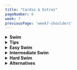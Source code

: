 ```yaml
---
title: "Cardio & Extras"
pageNumber: 6
week: 7
previousPage: 'week7-shoulders'
---
```


<details>
<summary><b>Swim</b></summary>

Aaaaaand we're back in the pool! Try and jump up a tier of workout difficulty. So if you've been sticking to the easy one hit the intermediate (same if you've been playing it safe with intermediate). It'll be considerably harder but you'll be feeling so fkn good walking away from the pool afterwards!

</details>

<details>
<summary><b>Tips</b></summary>

- Extended, long arm movement forward, as your palm hits the water sweep your arm backwards and down so your forearm is vertical underwater

- Pull your arm all the way backwards, don't give up on that stroke once your hand passes your face

- Breathe when your arm is 'recovering' out of the water, so quickly rotate your head for a breath as the arm on that side is out of the water

- Look down and slightly forward and kick with your toes pointed! 

- Get into a breathing rhythm - breath out for 2 strokes while underwater then rotate your head and breath in on the 3rd stroke and repeat

- Get used to rotating your head both ways when breathing

- If you don't breathe out all of the air in your lungs while underwater then this leaves space for half as much air to be inhaled on your breath in, it also leaves a build up of waste gases in your lungs making you feel more out of breath. So relax underwater and breath out all the oxygen in your lungs in a slow and controlled manner 

</details>

<details>
<summary><b>Easy Swim</b></summary>

Warm-up:

- Swim 2 lengths of freestyle (up and back in a 25m pool) without stopping.

- 45-second rest.

Endurance: 

- Swim 4 lengths of freestyle (up and back) without stopping
  
Speed and Endurance Set (2 sets of slow up, fast back):

- Swim 1 length up at a normal pace, then 1 length back at a fast pace.
  
- 45-second rest.
  
- Swim 1 length up at a normal pace, then 1 length back at a fast pace.
  
- 45-second rest.

Cooldown:

Swim 4 lengths at a relaxed pace to finish.

</details>

<details>
<summary><b>Intermediate Swim</b></summary>

Warm-up:

- Swim 4 lengths of freestyle (one length is 25m) without stopping

- 30-second rest

Endurance:

- Swim 8 lengths of freestyle (up and back) without stopping

- 60 second rest
  
Speed and Endurance Set (3 sets of slow up, fast back):

- Swim 1 slow length up the pool, then immediately 1 length back as fast as you can

- 30-second rest

- Swim 1 slow length up the pool, then immediately 1 length back as fast as you can
  
- 30-second rest

- Swim 1 slow length up the pool, then immediately 1 length back as fast as you can
  
- 30-second rest

Cool down:

- Swim 4 lengths at a relaxed pace to finish

</details>

<details>
<summary><b>Hard Swim</b></summary>

Warm-up:

- Swim 4 lengths of freestyle (up and back in a 25m pool) without stopping.
  
- 20-second rest.

Endurance:

- Swim 16 lengths of freestyle (up and back) without stopping

- 45 second rest
  
Speed and Endurance Set (3 sets of normal up, fast back):

- Swim 1 length up the pool, then immediately 1 length back as fast as you can

- 20-second rest

- Swim 1 length up the pool, then immediately 1 length back as fast as you can
  
- 20-second rest

- Swim 1 length up the pool, then immediately 1 length back as fast as you can
  
- 20-second rest

Cool down:

- Swim 6 lengths at a relaxed pace to finish

</details>
  
<details>
<summary><b>Alternatives</b></summary>
  
I've listed alternatives below (which will be replacing the swim in following week's cardio sessions) for those of you without lap-pool access.

Online Pilates:

- I recommend Move With Nicole on Youtube:

- [MoveWithNicole](https://www.youtube.com/@MoveWithNicole)

She has great workouts for the whole body, legs, abs, upper body, lower body and stretching - I like to try incorporate minimum one workout per week

Outdoor Jogging:

Warm-up:

- Light dynamic stretching (leg swings, arm circles, etc.) for 5-7 minutes while walking
  
Main Workout:

- Jog at a steady pace for 30 minutes.

- At the 10 minute mark, jog slightly faster for 2 minutes (about a 10% increase in speed)

- Recover by relaxing with 1 minute of easy-paced recovery jogging
  
- At the 20 minute mark, repeat the fast jog for 2 minutes with a 1 minut recovery after
   
Cooldown:

- Slow jog or brisk walk for 5 minutes.
  
- Static stretching for major muscle groups (quads, hamstrings, calves, etc.) for 5-7 minutes.

- Aim for a total workout time of 30-45 mins

HIIT Workout:

[ITEMS REQUIRED]: Water bottle, phone (timer), markers (I use my hat and a water bottle)

Go to your local park (if weather permits) and do the following:

Warm-up:

- Light jog around the park (roughly 3-5 mins)

- Bodyweight squats, arm circles, any stretching you want to include

Workout:

- [Place markers 25m apart, do all your exercises at one marker and use the other as your point of reference for sprints]

- I place my water bottle where I am and hat (or other item) at ~25m away

- x10 push-ups

- x10 jump-squats [Normal body weight squats - jump at the top]

- x20 mountain climbers [lie in a plank position and raise your knee to your chest, repeat 20 times (10 per leg) at a rapid pace]

- x1 25m sprint, 25m jog back to starting position

- 45 second rest

REPEAT 3 TIMES

- x10 burpees [basically a push-up superset with a jump-squat]

- x20 body-weight squats

- Lunge 25m (to your reference point)

- Sprint back
  
- 60 second rest

REPEAT 3 TIMES

Cool-down:

- Go for a well-deserved walk/lap around the park. I like to listen to relaxing music, walk slowly and enjoy mother nature before heading home - well done!!

</details>